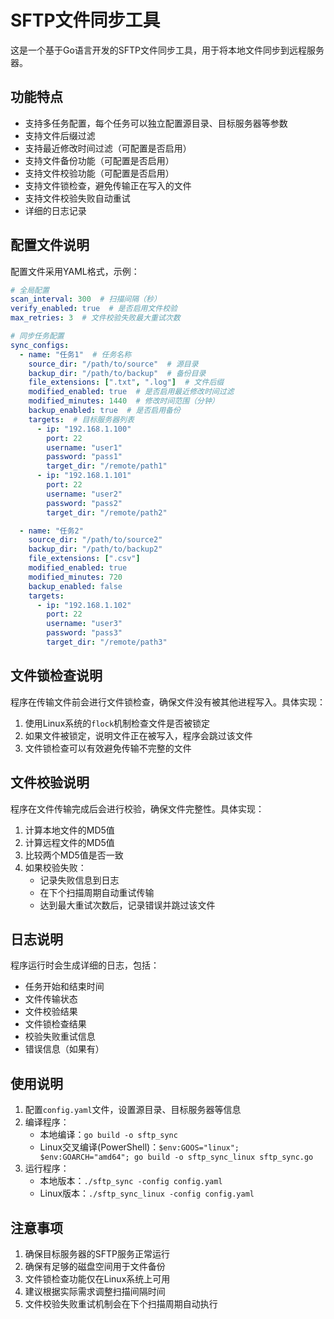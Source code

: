 # SFTP文件同步工具

这是一个基于Go语言开发的SFTP文件同步工具，用于将本地文件同步到远程服务器。

## 功能特点

- 支持多任务配置，每个任务可以独立配置源目录、目标服务器等参数
- 支持文件后缀过滤
- 支持最近修改时间过滤（可配置是否启用）
- 支持文件备份功能（可配置是否启用）
- 支持文件校验功能（可配置是否启用）
- 支持文件锁检查，避免传输正在写入的文件
- 支持文件校验失败自动重试
- 详细的日志记录

## 配置文件说明

配置文件采用YAML格式，示例：

```yaml
# 全局配置
scan_interval: 300  # 扫描间隔（秒）
verify_enabled: true  # 是否启用文件校验
max_retries: 3  # 文件校验失败最大重试次数

# 同步任务配置
sync_configs:
  - name: "任务1"  # 任务名称
    source_dir: "/path/to/source"  # 源目录
    backup_dir: "/path/to/backup"  # 备份目录
    file_extensions: [".txt", ".log"]  # 文件后缀
    modified_enabled: true  # 是否启用最近修改时间过滤
    modified_minutes: 1440  # 修改时间范围（分钟）
    backup_enabled: true  # 是否启用备份
    targets:  # 目标服务器列表
      - ip: "192.168.1.100"
        port: 22
        username: "user1"
        password: "pass1"
        target_dir: "/remote/path1"
      - ip: "192.168.1.101"
        port: 22
        username: "user2"
        password: "pass2"
        target_dir: "/remote/path2"

  - name: "任务2"
    source_dir: "/path/to/source2"
    backup_dir: "/path/to/backup2"
    file_extensions: [".csv"]
    modified_enabled: true
    modified_minutes: 720
    backup_enabled: false
    targets:
      - ip: "192.168.1.102"
        port: 22
        username: "user3"
        password: "pass3"
        target_dir: "/remote/path3"
```

## 文件锁检查说明

程序在传输文件前会进行文件锁检查，确保文件没有被其他进程写入。具体实现：

1. 使用Linux系统的`flock`机制检查文件是否被锁定
2. 如果文件被锁定，说明文件正在被写入，程序会跳过该文件
3. 文件锁检查可以有效避免传输不完整的文件

## 文件校验说明

程序在文件传输完成后会进行校验，确保文件完整性。具体实现：

1. 计算本地文件的MD5值
2. 计算远程文件的MD5值
3. 比较两个MD5值是否一致
4. 如果校验失败：
   - 记录失败信息到日志
   - 在下个扫描周期自动重试传输
   - 达到最大重试次数后，记录错误并跳过该文件

## 日志说明

程序运行时会生成详细的日志，包括：

- 任务开始和结束时间
- 文件传输状态
- 文件校验结果
- 文件锁检查结果
- 校验失败重试信息
- 错误信息（如果有）

## 使用说明

1. 配置`config.yaml`文件，设置源目录、目标服务器等信息
2. 编译程序：
   - 本地编译：`go build -o sftp_sync`
   - Linux交叉编译(PowerShell)：`$env:GOOS="linux"; $env:GOARCH="amd64"; go build -o sftp_sync_linux sftp_sync.go`
3. 运行程序：
   - 本地版本：`./sftp_sync -config config.yaml`
   - Linux版本：`./sftp_sync_linux -config config.yaml`

## 注意事项

1. 确保目标服务器的SFTP服务正常运行
2. 确保有足够的磁盘空间用于文件备份
3. 文件锁检查功能仅在Linux系统上可用
4. 建议根据实际需求调整扫描间隔时间
5. 文件校验失败重试机制会在下个扫描周期自动执行

